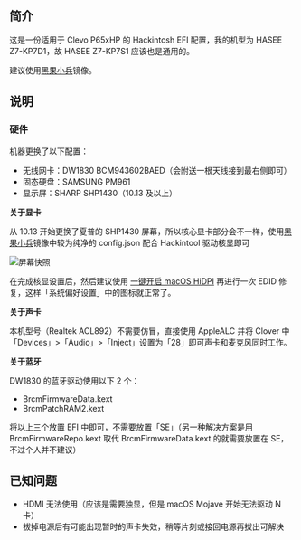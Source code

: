 ## 简介

这是一份适用于 Clevo P65xHP 的 Hackintosh EFI 配置，我的机型为 HASEE Z7-KP7D1，故 HASEE Z7-KP7S1 应该也是通用的。

建议使用[黑果小兵](https://blog.daliansky.net/)镜像。

## 说明

### 硬件

机器更换了以下配置：

- 无线网卡：DW1830 BCM943602BAED（会附送一根天线接到最右侧即可）
- 固态硬盘：SAMSUNG PM961
- 显示屏：SHARP SHP1430（10.13 及以上）

**关于显卡**

从 10.13 开始更换了夏普的 SHP1430 屏幕，所以核心显卡部分会不一样，使用[黑果小兵](https://blog.daliansky.net/)镜像中较为纯净的 config.json 配合 Hackintool 驱动核显即可

![屏幕快照](https://i.loli.net/2020/02/05/yaCjYekqdm1tzFh.png)

在完成核显设置后，然后建议使用 [一键开启 macOS HiDPI](https://github.com/xzhih/one-key-hidpi/blob/master/README-zh.md) 再进行一次 EDID 修复，这样「系统偏好设置」中的图标就正常了。

**关于声卡**

本机型号（Realtek ACL892）不需要仿冒，直接使用 AppleALC 并将 Clover 中「Devices」>「Audio」>「Inject」设置为「28」即可声卡和麦克风同时工作。

**关于蓝牙**

DW1830 的蓝牙驱动使用以下 2 个：

- BrcmFirmwareData.kext
- BrcmPatchRAM2.kext

将以上三个放置 EFI 中即可，不需要放置「SE」（另一种解决方案是用 BrcmFirmwareRepo.kext 取代 BrcmFirmwareData.kext 的就需要放置在 SE，不过个人并不建议）

## 已知问题

- HDMI 无法使用（应该是需要独显，但是 macOS Mojave 开始无法驱动 N 卡）
- 拔掉电源后有可能出现暂时的声卡失效，稍等片刻或接回电源再拔出可解决